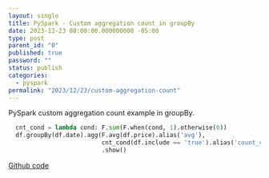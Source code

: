 ```yaml
---
layout: single
title: PySpark - Custom aggregation count in groupBy
date: 2023-12-23 08:00:00.000000000 -05:00
type: post
parent_id: "0"
published: true
password: ""
status: publish
categories:
  - pyspark
permalink: "2023/12/23/custom-aggregation-count"
---
```


PySpark custom aggregation count example in groupBy.

```py
  cnt_cond = lambda cond: F.sum(F.when(cond, 1).otherwise(0))
  df.groupBy(df.date).agg(F.avg(df.price).alias('avg'),
                          cnt_cond(df.include == 'true').alias('count_cnd')) \
                          .show()
```

[Github code](https://github.com/nsclass/pyspark-app/blob/main/src/unittest/python/pyspark_tests.py#L42-L45)
